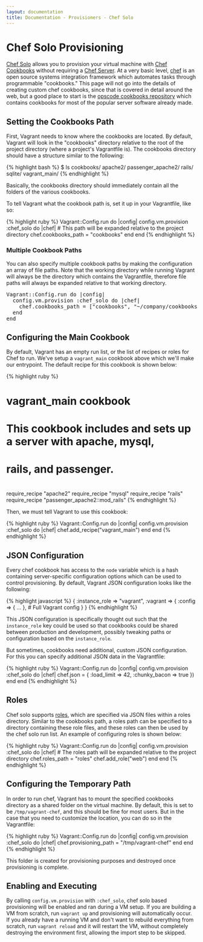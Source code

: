 ```yaml
---
layout: documentation
title: Documentation - Provisioners - Chef Solo
---
```

# Chef Solo Provisioning

[Chef Solo](http://wiki.opscode.com/display/chef/Chef+Solo) allows you to provision your virtual
machine with [Chef Cookbooks](http://wiki.opscode.com/display/chef/Cookbooks) without requiring a
[Chef Server](http://wiki.opscode.com/display/chef/Chef+Server). At a very basic level, [chef](http://www.opscode.com/chef/)
is an open source systems integration framework which automates tasks through programmable "cookbooks."
This page will not go into the details of creating custom chef cookbooks, since that
is covered in detail around the web, but a good place to start is the [opscode cookbooks repository](http://github.com/opscode/cookbooks)
which contains cookbooks for most of the popular server software already made.

## Setting the Cookbooks Path

First, Vagrant needs to know where the cookbooks are located. By default, Vagrant will
look in the "cookbooks" directory relative to the root of the project directory (where
a project's Vagrantfile is). The cookbooks directory should have a structure similar to
the following:

{% highlight bash %}
$ ls cookbooks/
apache2/
passenger_apache2/
rails/
sqlite/
vagrant_main/
{% endhighlight %}

Basically, the cookbooks directory should immediately contain all the folders of the
various cookbooks.

To tell Vagrant what the cookbook path is, set it up in your Vagrantfile, like so:

{% highlight ruby %}
Vagrant::Config.run do |config|
  config.vm.provision :chef_solo do |chef|
    # This path will be expanded relative to the project directory
    chef.cookbooks_path = "cookbooks"
  end
end
{% endhighlight %}

<div class="alert alert-block alert-notice">
  <h3>Multiple Cookbook Paths</h3>
  <p>
    You can also specify multiple cookbook paths by making the configuration an
    array of file paths. Note that the working directory while running Vagrant will always
    be the directory which contains the Vagrantfile, therefore file paths will always
    be expanded relative to that working directory.

<pre>
Vagrant::Config.run do |config|
  config.vm.provision :chef_solo do |chef|
    chef.cookbooks_path = ["cookbooks", "~/company/cookbooks"]
  end
end
</pre>
  </p>
</div>

## Configuring the Main Cookbook

By default, Vagrant has an empty run list, or the list of recipes or roles for
Chef to run. We've setup a `vagrant_main` cookbook above which we'll make our
entrypoint. The default recipe for this cookbook is shown below:

{% highlight ruby %}
# vagrant_main cookbook
# This cookbook includes and sets up a server with apache, mysql,
# rails, and passenger.
#
require_recipe "apache2"
require_recipe "mysql"
require_recipe "rails"
require_recipe "passenger_apache2::mod_rails"
{% endhighlight %}

Then, we must tell Vagrant to use this cookbook:

{% highlight ruby %}
Vagrant::Config.run do |config|
  config.vm.provision :chef_solo do |chef|
    chef.add_recipe("vagrant_main")
  end
end
{% endhighlight %}

## JSON Configuration

Every chef cookbook has access to the `node` variable which is a hash containing
server-specific configuration options which can be used to control provisioning.
By default, Vagrant JSON configuration looks like the following:

{% highlight javascript %}
{
  :instance_role => "vagrant",
  :vagrant => {
    :config => { ... }, # Full Vagrant config
  }
}
{% endhighlight %}

This JSON configuration is specifically thought out such that the `instance_role`
key could be used so that cookbooks could be shared between production and development,
possibly tweaking paths or configuration based on the `instance_role`.

But sometimes, cookbooks need additional, custom JSON configuration. For this
you can specify additional JSON data in the Vagrantfile:

{% highlight ruby %}
Vagrant::Config.run do |config|
  config.vm.provision :chef_solo do |chef|
    chef.json = {
      :load_limit => 42,
      :chunky_bacon => true
    })
  end
end
{% endhighlight %}

## Roles

Chef solo supports [roles](http://wiki.opscode.com/display/chef/Roles), which are specified via
JSON files within a roles directory. Similar to the cookbooks path, a roles path can be specified
to a directory containing these role files, and these roles can then be used by the
chef solo run list. An example of configuring roles is shown below:

{% highlight ruby %}
Vagrant::Config.run do |config|
  config.vm.provision :chef_solo do |chef|
    # The roles path will be expanded relative to the project directory
    chef.roles_path = "roles"
    chef.add_role("web")
  end
end
{% endhighlight %}

## Configuring the Temporary Path

In order to run chef, Vagrant has to mount the specified cookbooks directory as a
shared folder on the virtual machine. By default, this is set to be `/tmp/vagrant-chef`,
and this should be fine for most users. But in the case that you need to customize
the location, you can do so in the Vagrantfile:

{% highlight ruby %}
Vagrant::Config.run do |config|
  config.vm.provision :chef_solo do |chef|
    chef.provisioning_path = "/tmp/vagrant-chef"
  end
end
{% endhighlight %}

This folder is created for provisioning purposes and destroyed once provisioning
is complete.

## Enabling and Executing

By calling `config.vm.provision` with `:chef_solo`, chef solo based provisioning
will be enabled and ran during a VM setup. If you are building a VM from scratch,
run `vagrant up` and provisioning will automatically occur. If you already have
a running VM and don't want to rebuild everything from scratch, run `vagrant reload`
and it will restart the VM, without completely destroying the environment first,
allowing the import step to be skipped.
